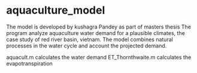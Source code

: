 # aquaculture_model
The model is developed by kushagra Pandey as part of masters thesis
The program analyze aquaculture water demand for a plausible climates, the case study of red river basin, vietnam. The model combines natural processes in the water cycle and account the projected demand.

aquacult.m calculates the water demand
ET_Thornthwaite.m calculates the evapotranspiration
